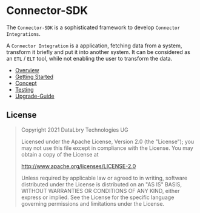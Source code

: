 # Connector-SDK

The `Connector-SDK` is a sophisticated framework to develop `Connector Integrations`.

A `Connector Integration` is a application, fetching data from a system, transform it briefly and put it into 
another system. It can be considered as an `ETL` / `ELT` tool, while not enabling the user to transform the data.  

* [Overview](/docs/QUICKSTART.mdx)
* [Getting Started](/docs/QUICKSTART.mdx)
* [Concept](/docs/CONCEPT.mdx)
* [Testing](/docs/TESTING.mdx)
* [Upgrade-Guide](/docs/UPGRADE_GUIDE.mdx)

## License
>Copyright 2021 DataLbry Technologies UG
>
>Licensed under the Apache License, Version 2.0 (the "License");
>you may not use this file except in compliance with the License.
>You may obtain a copy of the License at
>
>http://www.apache.org/licenses/LICENSE-2.0
>
>Unless required by applicable law or agreed to in writing, software
>distributed under the License is distributed on an "AS IS" BASIS,
>WITHOUT WARRANTIES OR CONDITIONS OF ANY KIND, either express or implied.
>See the License for the specific language governing permissions and
>limitations under the License.

